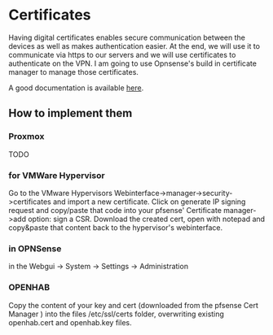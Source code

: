 # Certificates

Having digital certificates enables secure communication between the devices as well as makes authentication easier. 
At the end, we will use it to communicate via https to our servers and we will use certificates to authenticate on the VPN. I am going to use Opnsense's build in certificate manager to manage those certificates.

A good documentation is available [here](https://docs.opnsense.org/manual/how-tos/self-signed-chain.html).

## How to implement them

### Proxmox

TODO

### for VMWare Hypervisor

Go to the VMware Hypervisors Webinterface->manager->security->certificates and import a new certificate. Click on generate IP signing request and copy/paste that code into your pfsense' Certificate manager->add option: sign a CSR. Download the created cert, open with notepad and copy&paste that content back to the hypervisor's webinterface.

### in OPNSense

in the Webgui -> System -> Settings -> Administration

### OPENHAB

Copy the content of your key and cert (downloaded from the pfsense Cert Manager ) into the files /etc/ssl/certs folder, overwriting existing openhab.cert and openhab.key files.
